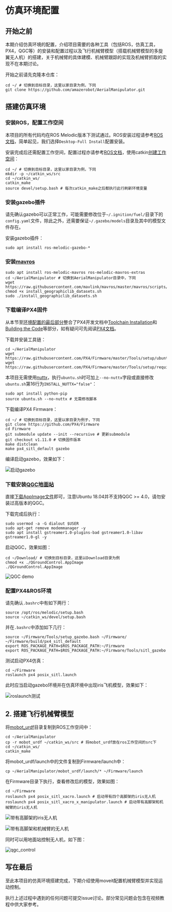 # 仿真环境配置

## 开始之前

本期介绍仿真环境的配置，介绍项目需要的各种工具（包括ROS，仿真工具，PX4，QGC等）的安装和配置过程以及飞行机械臂模型（搭载机械臂模型的多旋翼无人机）的搭建，关于机械臂的具体建模、机械臂跟踪的实现及机械臂抓取的实现不在本期讨论。

开始之前请先克隆本仓库：

```Shell
cd ~/ # 切换到目标目录，这里以家目录为例，下同
git clone https://github.com/amazerobot/AerialManipulator.git
```

## 搭建仿真环境

### 安装ROS，配置工作空间

本项目的所有代码均在ROS Melodic版本下测试通过。ROS安装过程请参考[ROS文档](http://wiki.ros.org/melodic/Installation/Ubuntu)，简单起见，我们选择`Desktop-Full Install`配置安装。

安装完成后还需配置工作空间，配置过程亦请参考[ROS文档](http://wiki.ros.org/ROS/Tutorials/InstallingandConfiguringROSEnvironment)，使用catkin[创建工作空间](http://wiki.ros.org/ROS/Tutorials/InstallingandConfiguringROSEnvironment#Create_a_ROS_Workspace)：

```Shell
cd ~/ # 切换到目标目录，这里以家目录为例，下同
mkdir -p ~/catkin_ws/src
cd ~/catkin_ws/
catkin_make
source devel/setup.bash # 每次catkin_make之后都执行此行刷新环境变量
```

### 安装gazebo插件

请先确认gazebo可以正常工作，可能需要修改位于`~/.ignition/fuel/`目录下的`config.yaml`文件，除此之外，还需要保证`~/.gazebo/models`目录及其中的模型文件存在。

安装gazebo插件：

```Shell
sudo apt install ros-melodic-gazebo-*
```

### 安装[mavros](http://wiki.ros.org/mavros)

```Shell
sudo apt install ros-melodic-mavros ros-melodic-mavros-extras
cd ~/AerialManipulator # 切换到AerialManipulator目录中，下同
wget https://raw.githubusercontent.com/mavlink/mavros/master/mavros/scripts/install_geographiclib_datasets.sh 
chmod +x install_geographiclib_datasets.sh
sudo ./install_geographiclib_datasets.sh
```

### 下载编译PX4固件

从本节至[环境配置的最后部分](###配置PX4&ROS环境)整合了PX4开发文档中[Toolchain Installation](https://docs.px4.io/master/en/dev_setup/dev_env_linux_ubuntu.html)和[Building the Code](https://docs.px4.io/master/en/dev_setup/building_px4.html)等部分，如有疑问可先阅读[PX4文档](https://docs.px4.io/master/en/development/development.html)。

下载并安装工具链：

```Shell
cd ~/AerialManipulator
wget https://raw.githubusercontent.com/PX4/Firmware/master/Tools/setup/ubuntu.sh
wget https://raw.githubusercontent.com/PX4/Firmware/master/Tools/setup/requirements.txt
```

本项目无需使用[nuttx](https://nuttx.apache.org/)，执行`ubuntu.sh`时可加上`--no-nuttx`字段或直接修改`ubuntu.sh`第16行为`INSTALL_NUTTX="false"`：

```Shell
sudo apt install python-pip
source ubuntu.sh --no-nuttx # 无需修改脚本
```

下载编译PX4 Firmware：

```Shell
cd ~/ # 切换到目标目录，这里以家目录为例子，下同
git clone https://github.com/PX4/Firmware
cd Firmware
git submodule update --init --recursive # 更新submodule
git checkout v1.11.0 # 切换固件版本
make distclean
make px4_sitl_default gazebo
```

编译启动gazebo，效果如下：

![启动gazebo](../pics/1/px4_sitl_gazebo.png)

### 下载安装[QGC地面站](https://qgc.dev/)

直接[下载AppImage文件](https://github.com/mavlink/qgroundcontrol/releases/tag/v3.5.6)即可，注意Ubuntu 18.04并不支持QGC >= 4.0，请勿安装过高版本的QGC。

下载完成后执行：

```Shell
sudo usermod -a -G dialout $USER
sudo apt-get remove modemmanager -y
sudo apt install gstreamer1.0-plugins-bad gstreamer1.0-libav gstreamer1.0-gl -y
```
启动QGC，效果如图：

```Shell
cd ~/Download/ # 切换到目标目录，这里以Download目录为例
chmod +x ./QGroundControl.AppImage
./QGroundControl.AppImage
```

![QGC demo](../pics/1/qgc.png)

### 配置PX4&ROS环境

请先确认`.bashrc`中有如下两行：

```Shell
source /opt/ros/melodic/setup.bash
source ~/catkin_ws/devel/setup.bash
```

并在`.bashrc`中添加如下几行：

```Shell
source ~/Firmware/Tools/setup_gazebo.bash ~/Firmware/ ~/Firmware/build/px4_sitl_default
export ROS_PACKAGE_PATH=$ROS_PACKAGE_PATH:~/Firmware
export ROS_PACKAGE_PATH=$ROS_PACKAGE_PATH:~/Firmware/Tools/sitl_gazebo
```

测试启动PX4仿真：

```
cd ~/Firmware
roslaunch px4 posix_sitl.launch
```

此时应当启动gazebo环境并在仿真环境中出现iris飞机模型，效果如下：

![roslaunch测试](../pics/1/roslaunch_px4_iris.png)

## 2. 搭建飞行机械臂模型

将[mobot_urdf](../mobot_urdf/)目录复制到ROS工作空间中：

```Shell
cd ~/AerialManipulator
cp -r mobot_urdf ~/catkin_ws/src # 将mobot_urdf放在ros工作空间的src下
cd ~/catkin_ws/
catkin_make
```

将mobot_urdf/launch中的文件复制到Firmware/launch中：

```Shell
cp ~/AerialManipulator/mobot_urdf/launch/* ~/Firmware/launch
```

在Firmware目录下执行，查看修改后的模型，效果如图：

``` Shell
cd ~/Firmware
roslaunch px4 posix_sitl_xacro.launch # 启动带有四个高脚架的iris无人机
roslaunch px4 posix_sitl_xacro_x_manipulator.launch # 启动带有高脚架和机械臂的iris无人机
```

![带有高脚架的iris无人机](../pics/1/posix_sitl_xacro.png)

![带有高脚架和机械臂的无人机](../pics/1/posix_sitl_xacro_x_manipulator.png)

同时可以用地面站控制无人机，如下图：

![qgc_control](../pics/1/takeoff_and_land.gif)

## 写在最后

至此本项目的仿真环境搭建完成，下期介绍使用moveit配置机械臂模型并实现运动控制。

执行上述过程中遇到的任何问题可提交issue讨论。部分常见问题会包含在视频教程中供大家参考。